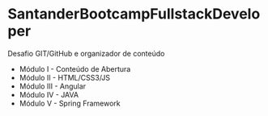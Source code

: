 # SantanderBootcampFullstackDeveloper
Desafio GIT/GitHub e organizador de conteúdo

 - Módulo I - Conteúdo de Abertura
 - Módulo II - HTML/CSS3/JS
 - Módulo III - Angular
 - Módulo IV - JAVA
 - Módulo V - Spring Framework